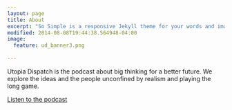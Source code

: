 ```yaml
---
layout: page
title: About
excerpt: "So Simple is a responsive Jekyll theme for your words and images."
modified: 2014-08-08T19:44:38.564948-04:00
image:
  feature: ud_banner3.png
  
---
```


Utopia Dispatch is the podcast about big thinking for a better future. We explore the ideas and the people unconfined by realism and playing the long game.

<a markdown="0" href="{{ site.url }}/episodes" class="btn">Listen to the podcast</a>

[^1]: Example: *domain.com/category-name/post-title*